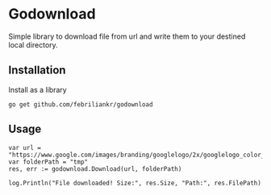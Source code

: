 # Godownload

Simple library to download file from url and write them to your destined local directory.

## Installation

Install as a library

`go get github.com/febriliankr/godownload`

## Usage

```
var url = "https://www.google.com/images/branding/googlelogo/2x/googlelogo_color_272x92dp.png"
var folderPath = "tmp"
res, err := godownload.Download(url, folderPath)

log.Println("File downloaded! Size:", res.Size, "Path:", res.FilePath)
```
